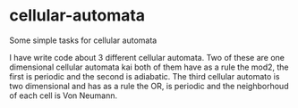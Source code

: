 # cellular-automata
Some simple tasks for cellular automata

I have write code about 3 different cellular automata. Two of these are one dimensional cellular automata kai both of them have as a rule the mod2, the first
is periodic and the second is adiabatic. The third cellular automato is two dimensional and has as a rule the OR, is periodic and the  neighborhoud 
of each cell is Von Neumann.
